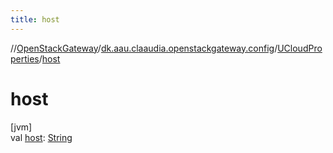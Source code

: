 ```yaml
---
title: host
---
```

//[OpenStackGateway](../../../index.html)/[dk.aau.claaudia.openstackgateway.config](../index.html)/[UCloudProperties](index.html)/[host](host.html)



# host



[jvm]\
val [host](host.html): [String](https://kotlinlang.org/api/latest/jvm/stdlib/kotlin/-string/index.html)




